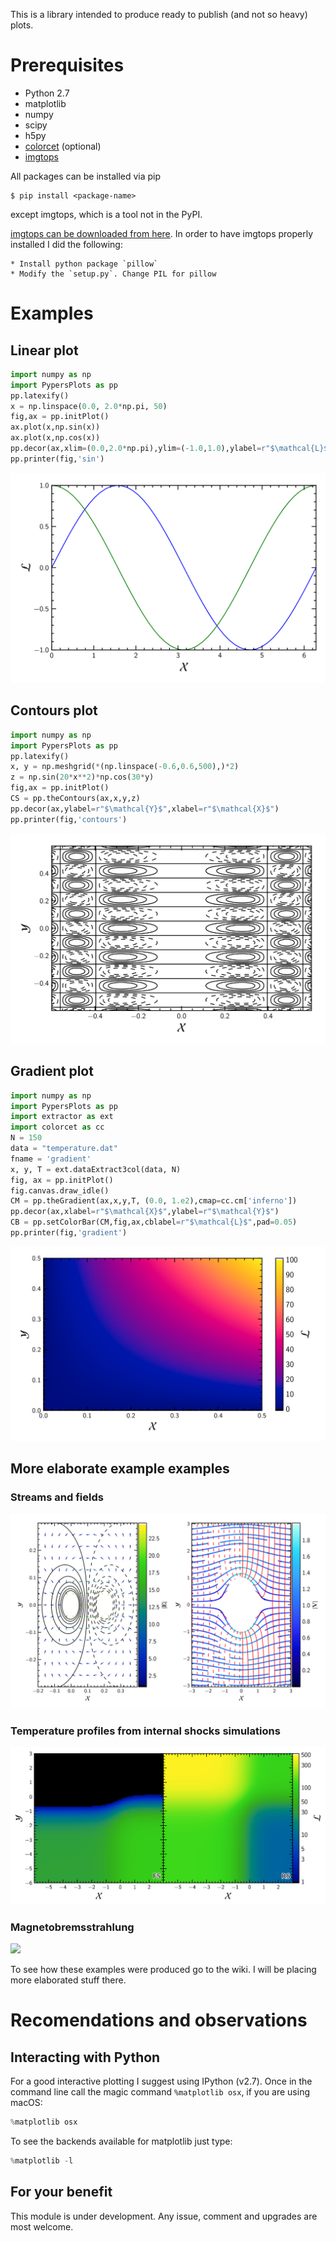 This is a library intended to produce ready to publish (and not so heavy) plots.

# Prerequisites #

  * Python 2.7
  * matplotlib
  * numpy
  * scipy
  * h5py
  * [colorcet](https://bokeh.github.io/colorcet/) (optional)
  * [imgtops](http://imgtops.sourceforge.net/)

All packages can be installed via pip
``` shell
$ pip install <package-name>
```
except imgtops, which is a tool not in the PyPI.

[imgtops can be downloaded from here](http://imgtops.sourceforge.net/). In
order to have imgtops properly installed I did the following:

    * Install python package `pillow`
    * Modify the `setup.py`. Change PIL for pillow

# Examples #

## Linear plot ##

```python
import numpy as np
import PypersPlots as pp
pp.latexify()
x = np.linspace(0.0, 2.0*np.pi, 50)
fig,ax = pp.initPlot()
ax.plot(x,np.sin(x))
ax.plot(x,np.cos(x))
pp.decor(ax,xlim=(0.0,2.0*np.pi),ylim=(-1.0,1.0),ylabel=r"$\mathcal{L}$",xlabel=r"$\mathcal{X}$")
pp.printer(fig,'sin')
```
![](README_figs/sin.png)

## Contours plot ##

``` python
import numpy as np
import PypersPlots as pp
pp.latexify()
x, y = np.meshgrid(*(np.linspace(-0.6,0.6,500),)*2)
z = np.sin(20*x**2)*np.cos(30*y)
fig,ax = pp.initPlot()
CS = pp.theContours(ax,x,y,z)
pp.decor(ax,ylabel=r"$\mathcal{Y}$",xlabel=r"$\mathcal{X}$")
pp.printer(fig,'contours')
```
![](README_figs/contours.png)

## Gradient plot ##

``` python
import numpy as np
import PypersPlots as pp
import extractor as ext
import colorcet as cc
N = 150
data = "temperature.dat"
fname = 'gradient'
x, y, T = ext.dataExtract3col(data, N)
fig, ax = pp.initPlot()
fig.canvas.draw_idle()
CM = pp.theGradient(ax,x,y,T, (0.0, 1.e2),cmap=cc.cm['inferno'])
pp.decor(ax,xlabel=r"$\mathcal{X}$",ylabel=r"$\mathcal{Y}$")
CB = pp.setColorBar(CM,fig,ax,cblabel=r"$\mathcal{L}$",pad=0.05)
pp.printer(fig,'gradient')

```
![](README_figs/gradient.png)

## More elaborate example examples ##

### Streams and fields ###
![](README_figs/fields_and_streams.png)

### Temperature profiles from internal shocks simulations ###
![](README_figs/sL_sR_T.png)

### Magnetobremsstrahlung ###
![](README_figs/mbs.png)

To see how these examples were produced go to the wiki. I will be placing
more elaborated stuff there.

# Recomendations and observations #

## Interacting with Python ##
For a good interactive plotting I suggest using IPython (v2.7). Once in the
command line call the magic command `%matplotlib osx`, if you are using
macOS:

``` python
%matplotlib osx
```
To see the backends available for matplotlib just type:
``` python
%matplotlib -l
```

## For your benefit ##

This module is under development. Any issue, comment and upgrades are most welcome.
